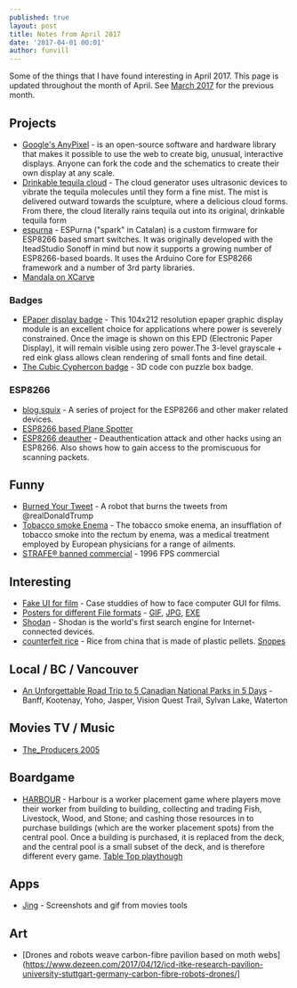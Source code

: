 ```yaml
---
published: true
layout: post
title: Notes from April 2017
date: '2017-04-01 00:01'
author: funvill
---
```


Some of the things that I have found interesting in April 2017. This page is updated throughout the month of April. See [March 2017](https://blog.abluestar.com/notes-from-march_2017) for the previous month.

## Projects 

- [Google's AnyPixel](https://github.com/googlecreativelab/anypixel) - is an open-source software and hardware library that makes it possible to use the web to create big, unusual, interactive displays. Anyone can fork the code and the schematics to create their own display at any scale.
- [Drinkable tequila cloud](https://hackaday.com/2017/04/07/drinkable-clouds-get-you-second-hand-drunk/) - The cloud generator uses ultrasonic devices to vibrate the tequila molecules until they form a fine mist. The mist is delivered outward towards the sculpture, where a delicious cloud forms. From there, the cloud literally rains tequila out into its original, drinkable tequila form
- [espurna](https://bitbucket.org/xoseperez/espurna) - ESPurna ("spark" in Catalan) is a custom firmware for ESP8266 based smart switches. It was originally developed with the IteadStudio Sonoff in mind but now it supports a growing number of ESP8266-based boards. It uses the Arduino Core for ESP8266 framework and a number of 3rd party libraries.
- [Mandala on XCarve](http://easel.inventables.com/projects/ZgWFdf9JFVVIFFFm8nwvvA) 

### Badges 

- [EPaper display badge](https://www.crystalfontz.com/product/cfap104212b00213-epaper-display-104x212-red-gray-graphic-eink) - This 104x212 resolution epaper graphic display module is an excellent choice for applications where power is severely constrained. Once the image is shown on this EPD (Electronic Paper Display), it will remain visible using zero power.The 3-level grayscale + red eink glass allows clean rendering of small fonts and fine detail.
- [The Cubic Cyphercon badge](https://hackaday.com/2017/04/09/the-cubic-cyphercon-badge/) - 3D code con puzzle box badge. 
   

### ESP8266 

- [blog.squix](https://blog.squix.org/) - A series of project for the ESP8266 and other maker related devices.
- [ESP8266 based Plane Spotter](https://blog.squix.org/2016/07/esp8266-based-plane-spotter-how-to.html)
- [ESP8266 deauther](https://github.com/spacehuhn/esp8266_deauther/blob/master/README.md) - Deauthentication attack and other hacks using an ESP8266. Also shows how to gain access to the promiscuous for scanning packets. 

## Funny 

- [Burned Your Tweet](https://mobile.twitter.com/burnedyourtweet) - A robot that burns the tweets from @realDonaldTrump
- [Tobacco smoke Enema](https://en.wikipedia.org/wiki/Tobacco_smoke_enema) - The tobacco smoke enema, an insufflation of tobacco smoke into the rectum by enema, was a medical treatment employed by European physicians for a range of ailments.
- [STRAFE® banned commercial](https://www.youtube.com/watch?v=VHbpdKiInn8) - 1996 FPS commercial

## Interesting 

- [Fake UI for film](http://www.pushing-pixels.org/fui/) - Case studdies of how to face computer GUI for films. 
- [Posters for different File formats](https://github.com/corkami/pics/blob/master/binary/README.md) - [GIF](https://github.com/corkami/pics/blob/master/binary/GIF.png), [JPG](https://github.com/corkami/pics/blob/master/binary/JPG.png), [EXE](https://github.com/corkami/pics/blob/master/binary/pe101/pe101.pdf)
- [Shodan](https://www.shodan.io/) - Shodan is the world's first search engine for Internet-connected devices.
- [counterfeit rice](http://www.bbc.com/news/world-africa-38391998) - Rice from china that is made of plastic pellets. [Snopes](http://www.snopes.com/plastic-rice-from-china/)

## Local / BC / Vancouver 

- [An Unforgettable Road Trip to 5 Canadian National Parks in 5 Days](https://www.theoutbound.com/kembo05/an-unforgettable-road-trip-to-5-canadian-national-parks-in-5-days?utm_content=buffer22359) - Banff, Kootenay, Yoho, Jasper, Vision Quest Trail, Sylvan Lake, Waterton

## Movies TV / Music 

- [The_Producers 2005](https://en.wikipedia.org/wiki/The_Producers_(2005_film))

## Boardgame

- [HARBOUR](https://boardgamegeek.com/boardgame/155969/harbour) - Harbour is a worker placement game where players move their worker from building to building, collecting and trading Fish, Livestock, Wood, and Stone; and cashing those resources in to purchase buildings (which are the worker placement spots) from the central pool. Once a building is purchased, it is replaced from the deck, and the central pool is a small subset of the deck, and is therefore different every game. [Table Top playthough](https://www.youtube.com/watch?v=vak5DhGpKjo)

## Apps 

- [Jing](https://www.techsmith.com/jing.html) - Screenshots and gif from movies tools

## Art 

- [Drones and robots weave carbon-fibre pavilion based on moth webs](https://www.dezeen.com/2017/04/12/icd-itke-research-pavilion-university-stuttgart-germany-carbon-fibre-robots-drones/]

